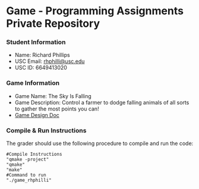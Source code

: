 # Game - Programming Assignments Private Repository
### Student Information
  + Name: Richard Phillips
  + USC Email: rhphilli@usc.edu
  + USC ID: 6649413020

### Game Information
  + Game Name: The Sky Is Falling
  + Game Description: Control a farmer to dodge falling animals of all sorts to gather the most points you can!
  + [Game Design Doc](GameDesignDoc.md)


### Compile & Run Instructions
The grader should use the following procedure to compile and run the code:
```shell
#Compile Instructions
"qmake -project"
"qmake"
"make"
#Command to run
"./game_rhphilli"
```

